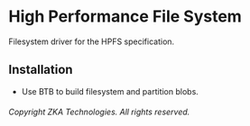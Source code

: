 # High Performance File System

Filesystem driver for the HPFS specification.

## Installation

- Use BTB to build filesystem and partition blobs.

###### Copyright ZKA Technologies. All rights reserved.
